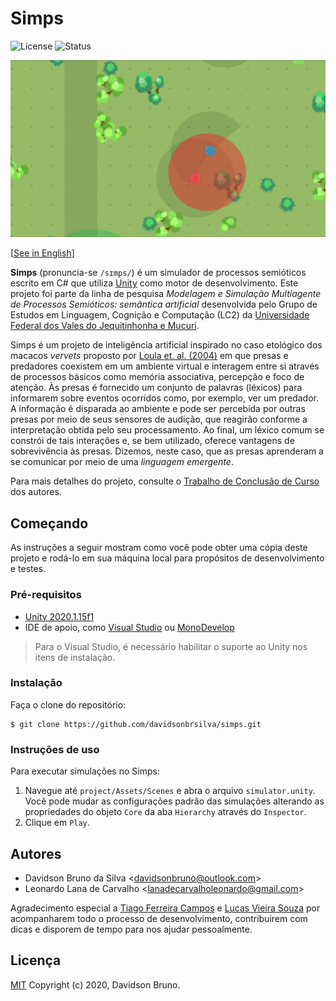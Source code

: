 # Simps

![License](https://img.shields.io/github/license/davidsonbsilva/simps.svg) ![Status](https://img.shields.io/badge/status-stopped-red)

[![Captura de tela do funcionamento do Simps](cover.png)](https://www.youtube.com/watch?v=HeeFFVe0gBA)

[[See in English](README.md)]

**Simps** (pronuncia-se `/sɪmps/`) é um simulador de processos semióticos escrito em C# que utiliza [Unity](https://unity3d.com) como motor de desenvolvimento. Este projeto foi parte da linha de pesquisa _Modelagem e Simulação Multiagente de Processos Semióticos: semântica artificial_ desenvolvida pelo Grupo de Estudos em Linguagem, Cognição e Computação (LC2) da [Universidade Federal dos Vales do Jequitinhonha e Mucuri](http://www.ufvjm.edu.br).

Simps é um projeto de inteligência artificial inspirado no caso etológico dos macacos _vervets_ proposto por [Loula et. al. (2004)](https://www.dca.fee.unicamp.br/~gudwin/ftp/publications/TeseLoula.pdf) em que presas e predadores coexistem em um ambiente virtual e interagem entre si através de processos básicos como memória associativa, percepção e foco de atenção. Às presas é fornecido um conjunto de palavras (léxicos) para informarem sobre eventos ocorridos como, por exemplo, ver um predador. A informação é disparada ao ambiente e pode ser percebida por outras presas por meio de seus sensores de audição, que reagirão conforme a interpretação obtida pelo seu processamento. Ao final, um léxico comum se constrói de tais interações e, se bem utilizado, oferece vantagens de sobrevivência às presas. Dizemos, neste caso, que as presas aprenderam a se comunicar por meio de uma _linguagem emergente_.

Para mais detalhes do projeto, consulte o [Trabalho de Conclusão de Curso](https://drive.google.com/file/d/1RpTITqPAhEirOiVWzSS7sNMw1LzWqGAu/view?usp=sharing) dos autores.

## Começando

As instruções a seguir mostram como você pode obter uma cópia deste projeto e rodá-lo em sua máquina local para propósitos de desenvolvimento e testes.

### Pré-requisitos

- [Unity 2020.1.15f1](https://unity.com/releases/editor/archive)
- IDE de apoio, como [Visual Studio](https://www.visualstudio.com/pt-br/downloads/) ou [MonoDevelop](http://www.monodevelop.com/download/)
  
> Para o Visual Studio, é necessário habilitar o suporte ao Unity nos itens de instalação.

### Instalação

Faça o clone do repositório:

```
$ git clone https://github.com/davidsonbrsilva/simps.git
```

### Instruções de uso

Para executar simulações no Simps:

1. Navegue até `project/Assets/Scenes` e abra o arquivo `simulator.unity`. Você pode mudar as configurações padrão das simulações alterando as propriedades do objeto `Core` da aba `Hierarchy` através do `Inspector`.
2. Clique em `Play`.

## Autores

- Davidson Bruno da Silva <<davidsonbruno@outlook.com>>
- Leonardo Lana de Carvalho <<lanadecarvalholeonardo@gmail.com>>

Agradecimento especial a [Tiago Ferreira Campos](https://github.com/caotic123) e [Lucas Vieira Souza](https://github.com/luksamuk) por acompanharem todo o processo de desenvolvimento, contribuirem com dicas e disporem de tempo para nos ajudar pessoalmente.

## Licença

[MIT](LICENSE) Copyright (c) 2020, Davidson Bruno.
